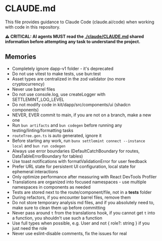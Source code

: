 # CLAUDE.md

This file provides guidance to Claude Code (claude.ai/code) when working with
code in this repository.

**⚠️ CRITICAL: AI agents MUST read the [./claude/CLAUDE.md](./claude/CLAUDE.md)
shared information before attempting any task to understand the project.**

## Memories

- Completely ignore dapp-v1 folder - it's deprecated
- Do not use vitest to make tests, use bun:test
- Asset types are centralized in the zod validator (no more cryptocurrency)
- Never use barrel files
- Do not use console.log, use createLogger with SETTLEMINT_LOG_LEVEL
- Do not modify code in kit/dapp/src/components/ui (shadcn components)
- NEVER, EVER commit to main, if you are not on a branch, make a new one
- Run `bun artifacts` and `bun codegen` before running any
  testing/linting/formatting tasks
- `routeTree.gen.ts` is auto generated, ignore it
- Before starting any work, run `bunx settlemint connect --instance local` and
  `bun run codegen`
- Always use error boundaries (DefaultCatchBoundary for routes,
  DataTableErrorBoundary for tables)
- Use toast notifications with formatValidationError for user feedback
- Prefer URL state for persistent UI configuration, local state for ephemeral
  interactions
- Only optimize performance after measuring with React DevTools Profiler
- Translations are organized into focused namespaces - use multiple namespaces
  in components as needed
- Tests are stored next to the route/component/file, not in a __tests__ folder
- During refactors, if you encounter barrel files, remove them
- Do not store temporary analysis md files, and if you absolutely need to, make sure to clean them up before committing
- Never pass around `t` from the translations hook, if you cannot get `t` into a function, you shouldn't use such a function
- Use full types when possible, e.g. User and not { role?: string } if you just need the role
- Never use eslint-disable comments, fix the issues for real
